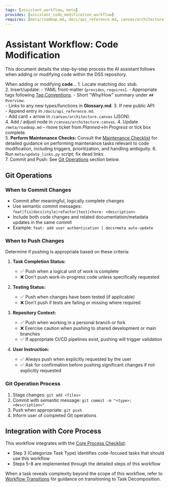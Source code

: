 ```yaml
---
tags: [assistant_workflow, meta]
provides: [assistant_code_modification_workflow]
requires: [meta/roadmap.md, docs/api_reference.md, canvas/architecture.canvas, meta/update_links.py, meta/assistant_workflows/task_decomposition.md]
---
```


# Assistant Workflow: Code Modification

This document details the step-by-step process the AI assistant follows when adding or modifying code within the DSS repository.

When adding or modifying **code**...
1️. Locate matching doc stub.  
2️. Insert/update:
    - YAML front-matter (`provides`, `requires`).
    - Appropriate tags following [Tag Conventions](mdc:meta/guidelines/tag_conventions.md).
    - Short "Why/How" summary under `## Overview`.  
    - Links to any new types/functions in **Glossary.md**.
3️. If new public API:  
    - Append entry in `/docs/api_reference.md`.  
    - Add card + arrow in `/canvas/architecture.canvas` (JSON).  
4. Add / adjust node in `/canvas/architecture.canvas`.
4️. Update `/meta/roadmap.md` – move ticket from *Planned*→*In Progress* or tick box complete.  
5️. **Perform Maintenance Checks:** Consult the [Maintenance Checklist](mdc:meta/assistant_guidelines/maintenance_checklist.md) for detailed guidance on performing maintenance tasks relevant to code modification, including triggers, prioritization, and handling ambiguity.
6. Run `meta/update_links.py` script; fix dead links.  
7. Commit and Push: See [Git Operations](#git-operations) section below.

## Git Operations

### When to Commit Changes
- Commit after meaningful, logically complete changes
- Use semantic commit messages: `feat|fix|docs|style|refactor|test|chore: <description>`
- Include both code changes and related documentation/metadata updates in the same commit
- Example: `feat: add user authentication | docs+meta auto-update`

### When to Push Changes
Determine if pushing is appropriate based on these criteria:

1. **Task Completion Status:**
   - ✅ Push when a logical unit of work is complete
   - ❌ Don't push work-in-progress code unless specifically requested

2. **Testing Status:**
   - ✅ Push when changes have been tested (if applicable)
   - ❌ Don't push if tests are failing or missing where required

3. **Repository Context:**
   - ✅ Push when working in a personal branch or fork
   - ❌ Exercise caution when pushing to shared development or main branches
   - ✅ If appropriate CI/CD pipelines exist, pushing will trigger validation

4. **User Instruction:**
   - ✅ Always push when explicitly requested by the user
   - ✅ Ask for confirmation before pushing significant changes if not explicitly requested

### Git Operation Process
1. Stage changes: `git add <files>`
2. Commit with semantic message: `git commit -m "<type>: <description>"`
3. Push when appropriate: `git push`
4. Inform user of completed Git operations

## Integration with Core Process

This workflow integrates with the [Core Process Checklist](mdc:.cursor/rules/assistant.mdc):

- Step 3 (Categorize Task Type) identifies code-focused tasks that should use this workflow
- Steps 5-8 are implemented through the detailed steps of this workflow

When a task reveals complexity beyond the scope of this workflow, refer to [Workflow Transitions](mdc:meta/assistant_workflows/workflow_transitions.md) for guidance on transitioning to Task Decomposition. 